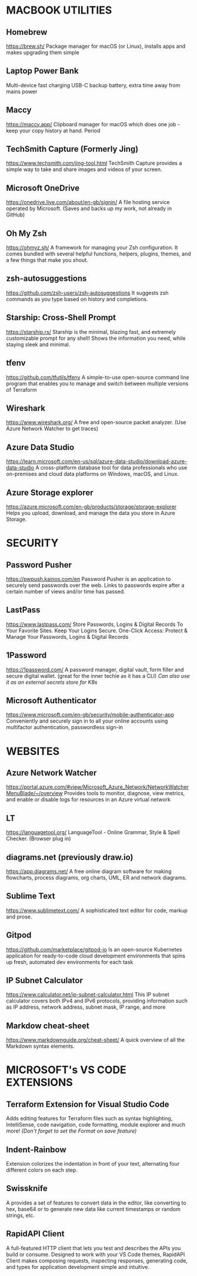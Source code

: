 # MACBOOK UTILITIES

## Homebrew
https://brew.sh/
Package manager for macOS (or Linux), installs apps and makes upgrading them simple

## Laptop Power Bank
Multi-device fast charging USB-C backup battery, extra time away from mains power

## Maccy
https://maccy.app/
Clipboard manager for macOS which does one job - keep your copy history at hand. Period

## TechSmith Capture (Formerly Jing)
https://www.techsmith.com/jing-tool.html
TechSmith Capture provides a simple way to take and share images and videos of your screen.

## Microsoft OneDrive
https://onedrive.live.com/about/en-gb/signin/
A file hosting service operated by Microsoft. (Saves and backs up my work, not already in GitHub)

## Oh My Zsh
https://ohmyz.sh/
A framework for managing your Zsh configuration. It comes bundled with several helpful functions, helpers, plugins, themes, and a few things that make you shout.

## zsh-autosuggestions
https://github.com/zsh-users/zsh-autosuggestions
It suggests zsh commands as you type based on history and completions.

## Starship: Cross-Shell Prompt
https://starship.rs/
Starship is the minimal, blazing fast, and extremely customizable prompt for any shell! Shows the information you need, while staying sleek and minimal.

## tfenv
https://github.com/tfutils/tfenv
A simple-to-use open-source command line program that enables you to manage and switch between multiple versions of Terraform

## Wireshark
https://www.wireshark.org/
A free and open-source packet analyzer. (Use Azure Network Watcher to get traces)

## Azure Data Studio
https://learn.microsoft.com/en-us/sql/azure-data-studio/download-azure-data-studio
A cross-platform database tool for data professionals who use on-premises and cloud data platforms on Windows, macOS, and Linux.

## Azure Storage explorer
https://azure.microsoft.com/en-gb/products/storage/storage-explorer
Helps you upload, download, and manage the data you store in Azure Storage.


# SECURITY

## Password Pusher
https://pwpush.kainos.com/en
Password Pusher is an application to securely send passwords over the web. Links to passwords expire after a certain number of views and/or time has passed.

## LastPass
https://www.lastpass.com/
Store Passwords, Logins & Digital Records To Your Favorite Sites. Keep Your Logins Secure. One-Click Access: Protect & Manage Your Passwords, Logins & Digital Records

## 1Password 
https://1password.com/
A password manager, digital vault, form filler and secure digital wallet. (great for the inner techie as it has a CLI)
*Can also use it as an external secrets store for K8s*

## Microsoft Authenticator
https://www.microsoft.com/en-gb/security/mobile-authenticator-app
Conveniently and securely sign in to all your online accounts using multifactor authentication, passwordless sign-in 


# WEBSITES

## Azure Network Watcher
https://portal.azure.com/#view/Microsoft_Azure_Network/NetworkWatcherMenuBlade/~/overview
Provides tools to monitor, diagnose, view metrics, and enable or disable logs for resources in an Azure virtual network

## LT
https://languagetool.org/
LanguageTool - Online Grammar, Style & Spell Checker. (Browser plug in)

## diagrams.net (previously draw.io)
https://app.diagrams.net/ 
A free online diagram software for making flowcharts, process diagrams, org charts, UML, ER and network diagrams.

## Sublime Text 
https://www.sublimetext.com/
A sophisticated text editor for code, markup and prose.

## Gitpod
https://github.com/marketplace/gitpod-io
Is an open-source Kubernetes application for ready-to-code cloud development environments that spins up fresh, automated dev environments for each task

## IP Subnet Calculator
https://www.calculator.net/ip-subnet-calculator.html
This IP subnet calculator covers both IPv4 and IPv6 protocols, providing information such as IP address, network address, subnet mask, IP range, and more

## Markdow cheat-sheet
https://www.markdownguide.org/cheat-sheet/
A quick overview of all the Markdown syntax elements.

# MICROSOFT's VS CODE EXTENSIONS

## Terraform Extension for Visual Studio Code
Adds editing features for Terraform files such as syntax highlighting, IntelliSense, code navigation, code formatting, module explorer and much more!
*(Don't forget to set the Format on save feature)*

## Indent-Rainbow
Extension colorizes the indentation in front of your text, alternating four different colors on each step.

## Swissknife
A provides a set of features to convert data in the editor, like converting to hex, base64 or to generate new data like current timestamps or random strings, etc.

## RapidAPI Client
A full-featured HTTP client that lets you test and describes the APIs you build or consume. Designed to work with your VS Code themes, RapidAPI Client makes composing requests, inspecting responses, generating code, and types for application development simple and intuitive.





















